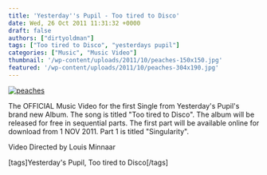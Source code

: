 ```yaml
---
title: 'Yesterday''s Pupil - Too tired to Disco'
date: Wed, 26 Oct 2011 11:31:32 +0000
draft: false
authors: ["dirtyoldman"]
tags: ["Too tired to Disco", "yesterdays pupil"]
categories: ["Music", "Music Video"]
thumbnail: '/wp-content/uploads/2011/10/peaches-150x150.jpg'
featured: '/wp-content/uploads/2011/10/peaches-304x190.jpg'
---
```


[![](/wp-content/uploads/2011/10/peaches.jpg "peaches")](/2011/10/26/yesterdays-pupil-too-tired-to-disco/peaches/)

The OFFICIAL Music Video for the first Single from Yesterday's Pupil's brand new Album. The song is titled "Too tired to Disco". The album will be released for free in sequential parts. The first part will be available online for download from 1 NOV 2011. Part 1 is titled "Singularity".

Video Directed by Louis Minnaar

\[tags\]Yesterday's Pupil, Too tired to Disco\[/tags\]